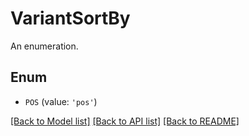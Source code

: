 # VariantSortBy

An enumeration.

## Enum

* `POS` (value: `'pos'`)

[[Back to Model list]](../README.md#documentation-for-models) [[Back to API list]](../README.md#documentation-for-api-endpoints) [[Back to README]](../README.md)



